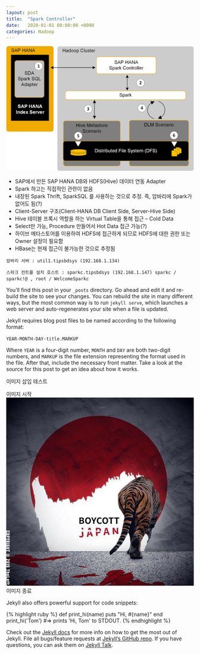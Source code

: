 ```yaml
---
layout: post
title:  "Spark Controller"
date:   2020-01-01 00:00:00 +0000
categories: Hadoop
---
```

![My helpful screenshot](/images/sparkcontroller_architectur.png)

- SAP에서 만든 SAP HANA DB와 HDFS(Hive) 데이터 연동 Adapter
- Spark 하고는 직접적인 관련이 없음
- 내장된 Spark Thrift, SparkSQL 를 사용하는 것으로 추정.  즉, 암바리에 Spark가 없어도 됨(?)
- Client-Server 구조(Client-HANA DB Client Side, Server-Hive Side)
- Hive 테이블 프록시 역할을 하는 Virtual Table을 통해 접근 – Cold Data
- Select만 가능, Procedure 만들어서 Hot Data 접근 가능(?)
- 하이브 메타스토어를 이용하여 HDFS에 접근하게 되므로 HDFS에 대한 권한 또는 Owner 설정이 필요함
- HBase는 현재 접근이 불가능한 것으로 추정됨

`암바리 서버 : util1.tipsbdsys (192.168.1.134)`

`스파크 컨트롤 설치 호스트 : sparkc.tipsbdsys (192.168.1.147) sparkc / sparkc!@ , root / WelcomeSparkc`



You’ll find this post in your `_posts` directory. Go ahead and edit it and re-build the site to see your changes. You can rebuild the site in many different ways, but the most common way is to run `jekyll serve`, which launches a web server and auto-regenerates your site when a file is updated.

Jekyll requires blog post files to be named according to the following format:

`YEAR-MONTH-DAY-title.MARKUP`

Where `YEAR` is a four-digit number, `MONTH` and `DAY` are both two-digit numbers, and `MARKUP` is the file extension representing the format used in the file. After that, include the necessary front matter. Take a look at the source for this post to get an idea about how it works.

이미지 삽입 테스트

이미지 시작
![My helpful screenshot](/images/shdi1593305169_360481421.jpg)
이미지 종료

Jekyll also offers powerful support for code snippets:

{% highlight ruby %}
def print_hi(name)
  puts "Hi, #{name}"
end
print_hi('Tom')
#=> prints 'Hi, Tom' to STDOUT.
{% endhighlight %}

Check out the [Jekyll docs][jekyll-docs] for more info on how to get the most out of Jekyll. File all bugs/feature requests at [Jekyll’s GitHub repo][jekyll-gh]. If you have questions, you can ask them on [Jekyll Talk][jekyll-talk].

[jekyll-docs]: https://jekyllrb.com/docs/home
[jekyll-gh]:   https://github.com/jekyll/jekyll
[jekyll-talk]: https://talk.jekyllrb.com/

